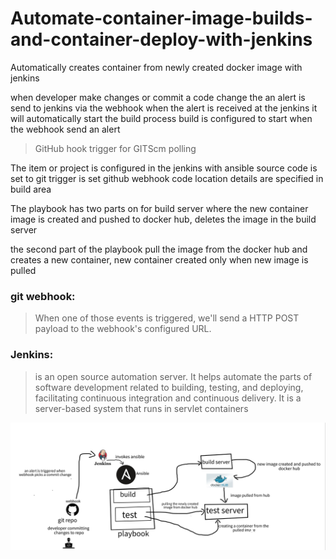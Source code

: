 # Automate-container-image-builds-and-container-deploy-with-jenkins
Automatically creates container from newly created docker image with jenkins

when developer make changes or commit a code change the an alert is send to jenkins via the webhook
when the alert is received at the jenkins it will automatically start the build process
build is configured to start when the webhook send an alert

>GitHub hook trigger for GITScm polling

The item or project is configured in the jenkins with ansible
source code is set to git
trigger is set github webhook
code location details are specified in build area

The playbook has two parts on for build server where the new container image is created and pushed to docker hub, deletes the image in the build server

the second part of the playbook pull the image from the docker hub and creates a new container, new container created only when new image is pulled


### git webhook:
    
>When one of those events is triggered, we'll send a HTTP POST payload to the webhook's configured URL.

### Jenkins:
>is an open source automation server. It helps automate the parts of software development related to building, testing, and deploying, facilitating continuous integration and continuous delivery. It is a server-based system that runs in servlet containers


![image](https://github.com/yesudas-philiph/Automate-container-image-builds-and-container-deploy-with-jenkins/blob/main/diagam.jpeg)

